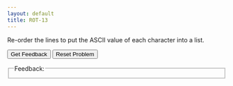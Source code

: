 ```yaml
---
layout: default
title: ROT-13
---
```

<p>Re-order the lines to put the ASCII value of each character into a list.</p>
<div id="sortableTrash" class="sortable-code"></div> 
<div id="sortable" class="sortable-code"></div> 
<div style="clear:both;"></div> 
<p> 
    <input id="feedbackLink" value="Get Feedback" type="button" /> 
    <input id="newInstanceLink" value="Reset Problem" type="button" /> 
    <fieldset class="feedbackFieldset"><legend>Feedback:</legend><div id="feedback"/></fieldset>
</p> 
<script type="text/javascript"> 
(function(){
  var initial = "message = input(&quot;Enter the message to encrypt: &quot;)\n" +
    "ascii_values = []\n" +
    "for ch in message:\n" +
    "    ascii_values.append(ord(ch))\n" +
    "print(ascii_values)";
  var parsonsPuzzle = new ParsonsWidget({
    "sortableId": "sortable",
    "max_wrong_lines": 10,
    "grader": ParsonsWidget._graders.LineBasedGrader,
    "exec_limit": 2500,
    "can_indent": true,
    "x_indent": 50,
    "lang": "en",
    "show_feedback": true
  });
  parsonsPuzzle.init(initial);
  parsonsPuzzle.shuffleLines();
  $("#newInstanceLink").click(function(event){ 
      event.preventDefault(); 
      parsonsPuzzle.shuffleLines(); 
  }); 
  $("#feedbackLink").click(function(event){ 
      event.preventDefault(); 
      parsonsPuzzle.getFeedback(); 
  }); 
})(); 
</script>
